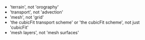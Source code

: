 - 'terrain', not 'orography'
- 'transport', not 'advection'
- 'mesh', not 'grid'
- 'the cubicFit transport scheme' or 'the cubicFit scheme', not just 'cubicFit'
- 'mesh layers', not 'mesh surfaces'
